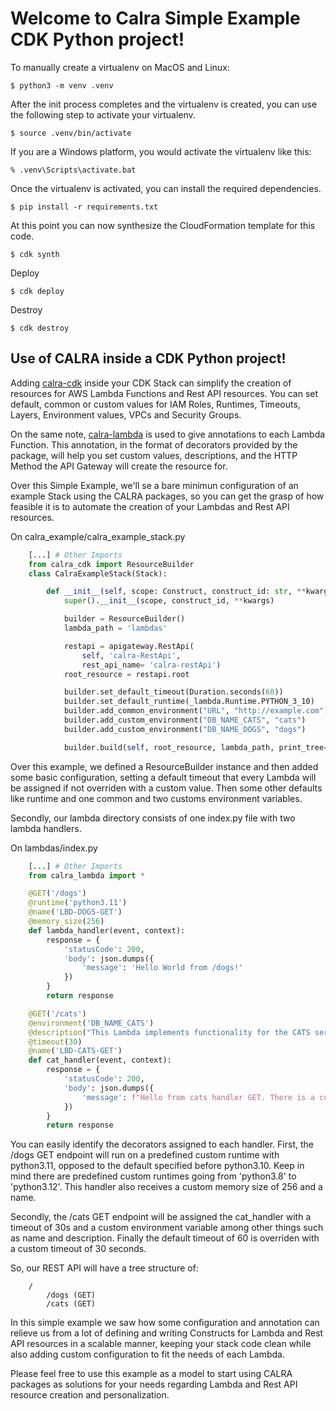 # Welcome to Calra Simple Example CDK Python project!

To manually create a virtualenv on MacOS and Linux:

```
$ python3 -m venv .venv
```

After the init process completes and the virtualenv is created, you can use the following
step to activate your virtualenv.

```
$ source .venv/bin/activate
```

If you are a Windows platform, you would activate the virtualenv like this:

```
% .venv\Scripts\activate.bat
```

Once the virtualenv is activated, you can install the required dependencies.

```
$ pip install -r requirements.txt
```

At this point you can now synthesize the CloudFormation template for this code.

```
$ cdk synth
```

Deploy

```
$ cdk deploy
```

Destroy

```
$ cdk destroy
```

## Use of CALRA inside a CDK Python project!

Adding [calra-cdk](https://pypi.org/project/calra-cdk/) inside your CDK Stack can simplify the creation of resources for AWS Lambda Functions and Rest API resources. You can set default, common or custom values for IAM Roles, Runtimes, Timeouts, Layers, Environment values, VPCs and Security Groups.

On the same note, [calra-lambda](https://pypi.org/project/calra-lambda/) is used to give annotations to each Lambda Function. This annotation, in the format of decorators provided by the package, will help you set custom values, descriptions, and the HTTP Method the API Gateway will create the resource for.

Over this Simple Example, we'll se a bare minimun configuration of an example Stack using the CALRA packages, so you can get the grasp of how feasible it is to automate the creation of your Lambdas and Rest API resources.

On calra_example/calra_example_stack.py

```python
    [...] # Other Imports
    from calra_cdk import ResourceBuilder
    class CalraExampleStack(Stack):

        def __init__(self, scope: Construct, construct_id: str, **kwargs) -> None:
            super().__init__(scope, construct_id, **kwargs)

            builder = ResourceBuilder()
            lambda_path = 'lambdas'

            restapi = apigateway.RestApi(
                self, 'calra-RestApi',
                rest_api_name= 'calra-restApi')
            root_resource = restapi.root

            builder.set_default_timeout(Duration.seconds(60))
            builder.set_default_runtime(_lambda.Runtime.PYTHON_3_10)
            builder.add_common_environment("URL", "http://example.com")
            builder.add_custom_environment("DB_NAME_CATS", "cats")
            builder.add_custom_environment("DB_NAME_DOGS", "dogs")

            builder.build(self, root_resource, lambda_path, print_tree=True)
```

Over this example, we defined a ResourceBuilder instance and then added some basic configuration, setting a default timeout that every Lambda will be assigned if not overriden with a custom value. Then some other defaults like runtime and one common and two customs environment variables.

Secondly, our lambda directory consists of one index.py file with two lambda handlers.

On lambdas/index.py

```python
    [...] # Other Imports
    from calra_lambda import *

    @GET('/dogs')
    @runtime('python3.11')
    @name('LBD-DOGS-GET')
    @memory_size(256)
    def lambda_handler(event, context):
        response = {
            'statusCode': 200,
            'body': json.dumps({
                'message': 'Hello World from /dogs!'
            })
        }
        return response

    @GET('/cats')
    @environment('DB_NAME_CATS')
    @description("This Lambda implements functionality for the CATS service")
    @timeout(30)
    @name('LBD-CATS-GET')
    def cat_handler(event, context):
        response = {
            'statusCode': 200,
            'body': json.dumps({
                'message': f"Hello from cats handler GET. There is a custom environment called DB_NAME_CATS of value.. {os.environ['DB_NAME_CATS']}"
            })
        }
        return response
```

You can easily identify the decorators assigned to each handler. First, the /dogs GET endpoint will run on a predefined custom runtime with python3.11, opposed to the default specified before python3.10. Keep in mind there are predefined custom runtimes going from 'python3.8' to 'python3.12'. This handler also receives a custom memory size of 256 and a name.

Secondly, the /cats GET endpoint will be assigned the cat_handler with a timeout of 30s and a custom environment variable among other things such as name and description. Finally the default timeout of 60 is overriden with a custom timeout of 30 seconds.

So, our REST API will have a tree structure of:

```
    /
        /dogs (GET)
        /cats (GET)
```

In this simple example we saw how some configuration and annotation can relieve us from a lot of defining and writing Constructs for Lambda and Rest API resources in a scalable manner, keeping your stack code clean while also adding custom configuration to fit the needs of each Lambda.

Please feel free to use this example as a model to start using CALRA packages as solutions for your needs regarding Lambda and Rest API resource creation and personalization.
